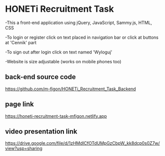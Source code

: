# HONETi Recruitment Task

-This a front-end application using jQuery, JavaScript, Sammy.js, HTML, CSS

-To login or register click on text placed in navigation bar or click at buttons at 'Cennik' part

-To sign out after login click on text named 'Wyloguj'

-Website is size adjustable (works on mobile phones too)

## back-end source code

https://github.com/m-figon/HONETi_Recruitment_Task_Backend

## page link

https://honeti-recruitment-task-mfigon.netlify.app

## video presentation link

https://drive.google.com/file/d/1zHMdICfOTdUMpGzCbpW_kk8dcp0s0Z7w/view?usp=sharing